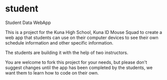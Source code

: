 # student
Student Data WebApp

This is a project for the Kuna High School, Kuna ID Mouse Squad to create a web app that students can use on their computer devices to see their own schedule information and other specific information.

The students are building it with the help of two instructors.

You are welcome to fork this project for your needs, but please don't suggest changes until the app has been completed by the students, we want them to learn how to code on their own.
